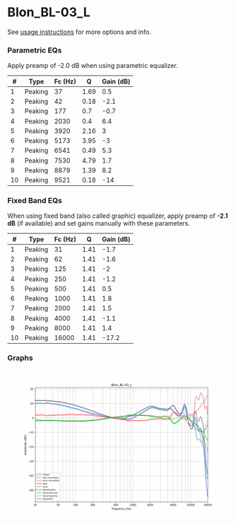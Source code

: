 # Blon_BL-03_L
See [usage instructions](https://github.com/jaakkopasanen/AutoEq#usage) for more options and info.

### Parametric EQs
Apply preamp of -2.0 dB when using parametric equalizer.

|   # | Type    |   Fc (Hz) |    Q |   Gain (dB) |
|-----|---------|-----------|------|-------------|
|   1 | Peaking |        37 | 1.69 |         0.5 |
|   2 | Peaking |        42 | 0.18 |        -2.1 |
|   3 | Peaking |       177 | 0.7  |        -0.7 |
|   4 | Peaking |      2030 | 0.4  |         6.4 |
|   5 | Peaking |      3920 | 2.16 |         3   |
|   6 | Peaking |      5173 | 3.95 |        -3   |
|   7 | Peaking |      6541 | 0.49 |         5.3 |
|   8 | Peaking |      7530 | 4.79 |         1.7 |
|   9 | Peaking |      8879 | 1.39 |         8.2 |
|  10 | Peaking |      9521 | 0.18 |       -14   |

### Fixed Band EQs
When using fixed band (also called graphic) equalizer, apply preamp of **-2.1 dB** (if available) and set gains manually with these parameters.

|   # | Type    |   Fc (Hz) |    Q |   Gain (dB) |
|-----|---------|-----------|------|-------------|
|   1 | Peaking |        31 | 1.41 |        -1.7 |
|   2 | Peaking |        62 | 1.41 |        -1.6 |
|   3 | Peaking |       125 | 1.41 |        -2   |
|   4 | Peaking |       250 | 1.41 |        -1.2 |
|   5 | Peaking |       500 | 1.41 |         0.5 |
|   6 | Peaking |      1000 | 1.41 |         1.8 |
|   7 | Peaking |      2000 | 1.41 |         1.5 |
|   8 | Peaking |      4000 | 1.41 |        -1.1 |
|   9 | Peaking |      8000 | 1.41 |         1.4 |
|  10 | Peaking |     16000 | 1.41 |       -17.2 |

### Graphs
![](./Blon_BL-03_L.png)
